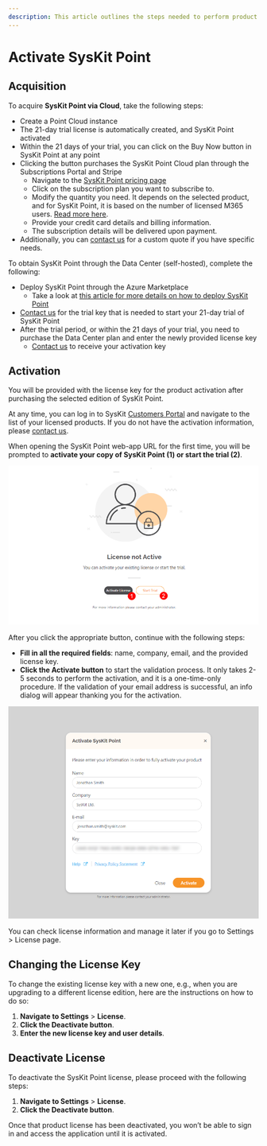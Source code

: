 ```yaml
---
description: This article outlines the steps needed to perform product activation.
---
```


# Activate SysKit Point

## Acquisition

To acquire **SysKit Point via Cloud**, take the following steps:
  * Create a Point Cloud instance
  * The 21-day trial license is automatically created, and SysKit Point activated
  * Within the 21 days of your trial, you can click on the Buy Now button in SysKit Point at any point 
  * Clicking the button purchases the SysKit Point Cloud plan through the Subscriptions Portal and Stripe
    * Navigate to the [SysKit Point pricing page](https://www.syskit.com/products/point/pricing/)
    * Click on the subscription plan you want to subscribe to. 
    * Modify the quantity you need. It depends on the selected product, and for  SysKit Point, it is based on the number of licensed M365 users. [Read more here](https://docs.syskit.com/point/faq/purchasing-and-discounts#how-do-i-purchase-syskit-point).
    * Provide your credit card details and billing information. 
    * The subscription details will be delivered upon payment.
 * Additionally, you can [contact us](https://www.syskit.com/company/contact-us) for a custom quote if you have specific needs.

To obtain SysKit Point through the Data Center (self-hosted), complete the following: 

* Deploy SysKit Point through the Azure Marketplace
  * Take a look at [this article for more details on how to deploy SysKit Point](../installation/deploy-syskit-point.md)  
* [Contact us](https://www.syskit.com/company/contact-us) for the trial key that is needed to start your 21-day trial of SysKit Point 
* After the trial period, or within the 21 days of your trial, you need to purchase the Data Center plan and enter the newly provided license key
   * [Contact us](https://www.syskit.com/company/contact-us) to receive your activation key

## Activation

You will be provided with the license key for the product activation after purchasing the selected edition of SysKit Point.

At any time, you can log in to SysKit [Customers Portal](https://my.syskit.com/) and navigate to the list of your licensed products. If you do not have the activation information, please [contact us](https://www.syskit.com/company/contact-us).

When opening the SysKit Point web-app URL for the first time, you will be prompted to **activate your copy of SysKit Point (1) or start the trial (2)**.

![Activation Screen](../../.gitbook/assets/activate-syskit-point_activate.png)

After you click the appropriate button, continue with the following steps:
* **Fill in all the required fields**: name, company, email, and the provided license key. 
* **Click the Activate button** to start the validation process. It only takes 2-5 seconds to perform the activation, and it is a one-time-only procedure. If the validation of your email address is successful, an info dialog will appear thanking you for the activation. 

![Activation Dialog](../../.gitbook/assets/activate-syskit-point_activation-dialog.png)

You can check license information and manage it later if you go to Settings &gt; License page.

## Changing the License Key

To change the existing license key with a new one, e.g., when you are upgrading to a different license edition, here are the instructions on how to do so:

1. **Navigate to Settings** &gt; **License**.
2. **Click the Deactivate button**.
3. **Enter the new license key and user details**.

## **Deactivate License**

To deactivate the SysKit Point license, please proceed with the following steps:

1. **Navigate to Settings** &gt; **License**. 
2. **Click the Deactivate button**. 

Once that product license has been deactivated, you won’t be able to sign in and access the application until it is activated.

